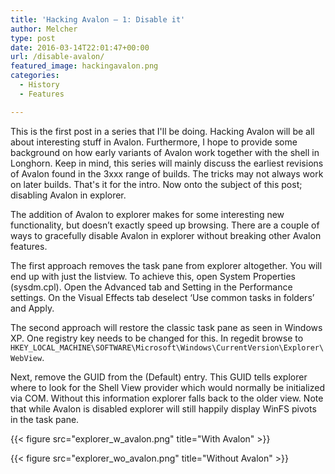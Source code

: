 ```yaml
---
title: 'Hacking Avalon – 1: Disable it'
author: Melcher
type: post
date: 2016-03-14T22:01:47+00:00
url: /disable-avalon/
featured_image: hackingavalon.png
categories:
  - History
  - Features

---
```

This is the first post in a series that I'll be doing. Hacking Avalon will be all about interesting stuff in Avalon. Furthermore, I hope to provide some background on how early variants of Avalon work together with the shell in Longhorn. Keep in mind, this series will mainly discuss the earliest revisions of Avalon found in the 3xxx range of builds. The tricks may not always work on later builds. That's it for the intro. Now onto the subject of this post; disabling Avalon in explorer.

The addition of Avalon to explorer makes for some interesting new functionality, but doesn’t exactly speed up browsing. There are a couple of ways to gracefully disable Avalon in explorer without breaking other Avalon features.

The first approach removes the task pane from explorer altogether. You will end up with just the listview. To achieve this, open System Properties (sysdm.cpl). Open the Advanced tab and Setting in the Performance settings. On the Visual Effects tab deselect ‘Use common tasks in folders’ and Apply.

The second approach will restore the classic task pane as seen in Windows XP. One registry key needs to be changed for this. In regedit browse to `HKEY_LOCAL_MACHINE\SOFTWARE\Microsoft\Windows\CurrentVersion\Explorer\WebView`.

Next, remove the GUID from the (Default) entry. This GUID tells explorer where to look for the Shell View provider which would normally be initialized via COM. Without this information explorer falls back to the older view. Note that while Avalon is disabled explorer will still happily display WinFS pivots in the task pane.

{{< figure src="explorer_w_avalon.png" title="With Avalon" >}}

{{< figure src="explorer_wo_avalon.png" title="Without Avalon" >}}
